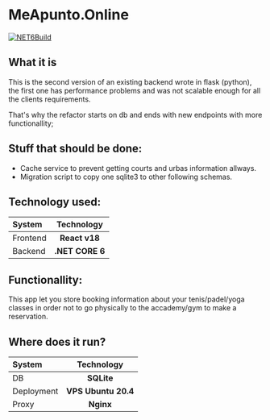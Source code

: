 # MeApunto.Online
[![NET6Build](https://github.com/RarceD/MeApuntoBackend/actions/workflows/dotnet.yml/badge.svg?branch=main)](https://github.com/RarceD/MeApuntoBackend/actions/workflows/dotnet.yml)

## What it is
This is the second version of an existing backend wrote in flask (python), the first one has performance problems and was not
scalable enough for all the clients requirements.

That's why the refactor starts on db and ends with new endpoints with more functionallity;

## Stuff that should be done: 

- Cache service to prevent getting courts and urbas information allways.
- Migration script to copy one sqlite3 to other following schemas.


## Technology used:
| System |  Technology  | 
|:-----|:--------:|
| Frontend   | **React v18** |
| Backend   |  **.NET CORE 6**   |
## Functionallity:
This app let you store booking information about your tenis/padel/yoga classes in order not to go physically to the accademy/gym to make a reservation.

## Where does it run?
| System |  Technology  | 
|:-----|:--------:|
| DB   | **SQLite** |
| Deployment   | **VPS Ubuntu 20.4** |
| Proxy   | **Nginx** |

